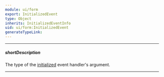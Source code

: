 ```yaml
---
module: ui/form
export: InitializedEvent
type: Object
inherits: InitializedEventInfo
uid: ui/form:InitializedEvent
generateTypeLink: 
---
```

---
##### shortDescription
The type of the [initialized]({basewidgetpath}/Events/#initialized) event handler's argument.

---
<!-- Description goes here -->